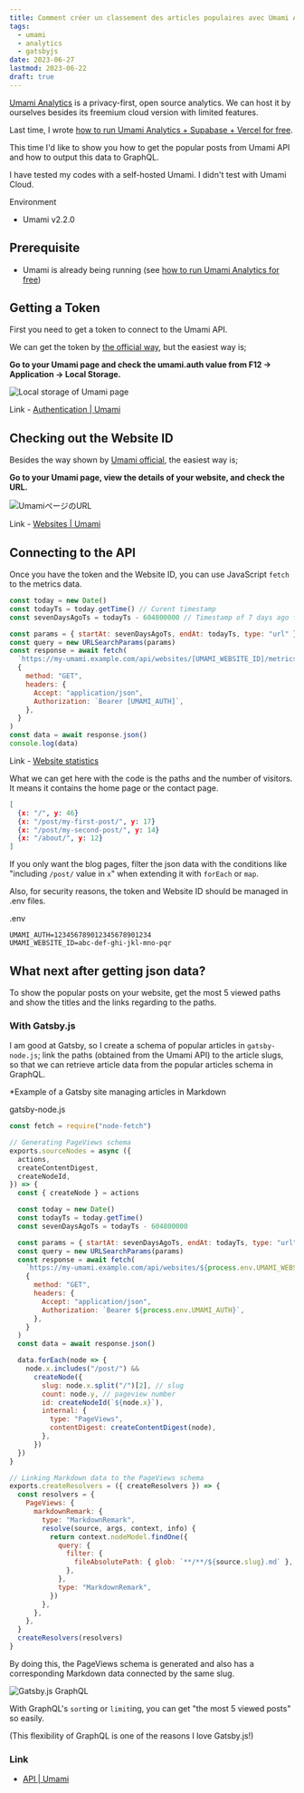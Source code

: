 ```yaml
---
title: Comment créer un classement des articles populaires avec Umami Analytics + Gatsby
tags:
  - umami
  - analytics
  - gatsbyjs
date: 2023-06-27
lastmod: 2023-06-22
draft: true
---
```


[Umami Analytics](https://umami.is/) is a privacy-first, open source analytics. We can host it by ourselves besides its freemium cloud version with limited features.

Last time, I wrote [how to run Umami Analytics + Supabase + Vercel for free](../umami-supabase/).

This time I'd like to show you how to get the popular posts from Umami API and how to output this data to GraphQL.

I have tested my codes with a self-hosted Umami. I didn't test with Umami Cloud.

Environment

- Umami v2.2.0

## Prerequisite

- Umami is already being running (see [how to run Umami Analytics for free](../umami-supabase/))

## Getting a Token

First you need to get a token to connect to the Umami API.

We can get the token by [the official way](https://umami.is/docs/authentication), but the easiest way is;

**Go to your Umami page and check the umami.auth value from F12 -> Application -> Local Storage.**

![Local storage of Umami page](../../../images/umami-auth01.en.png)

Link - [Authentication | Umami](https://umami.is/docs/authentication)

## Checking out the Website ID

Besides the way shown by [Umami official](https://umami.is/docs/websites-api), the easiest way is;

**Go to your Umami page, view the details of your website, and check the URL.**

![UmamiページのURL](../../../images/umami-auth02.en.png)

Link - [Websites | Umami](https://umami.is/docs/websites-api)

## Connecting to the API

Once you have the token and the Website ID, you can use JavaScript `fetch` to the metrics data.

```js
const today = new Date()
const todayTs = today.getTime() // Curent timestamp
const sevenDaysAgoTs = todayTs - 604800000 // Timestamp of 7 days ago from now

const params = { startAt: sevenDaysAgoTs, endAt: todayTs, type: "url" }
const query = new URLSearchParams(params)
const response = await fetch(
  `https://my-umami.example.com/api/websites/[UMAMI_WEBSITE_ID]/metrics?${query}`,
  {
    method: "GET",
    headers: {
      Accept: "application/json",
      Authorization: `Bearer [UMAMI_AUTH]`,
    },
  }
)
const data = await response.json()
console.log(data)
```

Link - [Website statistics](https://umami.is/docs/website-stats)

What we can get here with the code is the paths and the number of visitors. It means it contains the home page or the contact page.

```json
[
  {x: "/", y: 46}
  {x: "/post/my-first-post/", y: 17}
  {x: "/post/my-second-post/", y: 14}
  {x: "/about/", y: 12}
]
```

If you only want the blog pages, filter the json data with the conditions like "including `/post/` value in `x`" when extending it with `forEach` or `map`.

Also, for security reasons, the token and Website ID should be managed in .env files.

<div class="filename">.env</div>

```text
UMAMI_AUTH=123456789012345678901234
UMAMI_WEBSITE_ID=abc-def-ghi-jkl-mno-pqr
```

## What next after getting json data?

To show the popular posts on your website, get the most 5 viewed paths and show the titles and the links regarding to the paths.

### With Gatsby.js

I am good at Gatsby, so I create a schema of popular articles in `gatsby-node.js`; link the paths (obtained from the Umami API) to the article slugs, so that we can retrieve article data from the popular articles schema in GraphQL.

\*Example of a Gatsby site managing articles in Markdown

<div class="filename">gatsby-node.js</div>

```js
const fetch = require("node-fetch")

// Generating PageViews schema
exports.sourceNodes = async ({
  actions,
  createContentDigest,
  createNodeId,
}) => {
  const { createNode } = actions

  const today = new Date()
  const todayTs = today.getTime()
  const sevenDaysAgoTs = todayTs - 604800000

  const params = { startAt: sevenDaysAgoTs, endAt: todayTs, type: "url" }
  const query = new URLSearchParams(params)
  const response = await fetch(
    `https://my-umami.example.com/api/websites/${process.env.UMAMI_WEBSITE_ID}/metrics?${query}`,
    {
      method: "GET",
      headers: {
        Accept: "application/json",
        Authorization: `Bearer ${process.env.UMAMI_AUTH}`,
      },
    }
  )
  const data = await response.json()

  data.forEach(node => {
    node.x.includes("/post/") &&
      createNode({
        slug: node.x.split("/")[2], // slug
        count: node.y, // pageview number
        id: createNodeId(`${node.x}`),
        internal: {
          type: "PageViews",
          contentDigest: createContentDigest(node),
        },
      })
  })
}

// Linking Markdown data to the PageViews schema
exports.createResolvers = ({ createResolvers }) => {
  const resolvers = {
    PageViews: {
      markdownRemark: {
        type: "MarkdownRemark",
        resolve(source, args, context, info) {
          return context.nodeModel.findOne({
            query: {
              filter: {
                fileAbsolutePath: { glob: `**/**/${source.slug}.md` },
              },
            },
            type: "MarkdownRemark",
          })
        },
      },
    },
  }
  createResolvers(resolvers)
}
```

By doing this, the PageViews schema is generated and also has a corresponding Markdown data connected by the same slug.

![Gatsby.js GraphQL](../../../images/gatsby-graphql01.png)

With GraphQL's `sort`ing or `limit`ing, you can get "the most 5 viewed posts" so easily.

(This flexibility of GraphQL is one of the reasons I love Gatsby.js!)

### Link

- [API | Umami](https://umami.is/docs/api)
